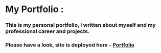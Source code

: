 # My Portfolio :

<h3>This is my personal portfolio, I written about myself and my professional career and projects.</h3>
<h3>Please have a look, site is deployed here - <a href="https://papaya-froyo-17c84e.netlify.app/">Portfolio</a></h3>